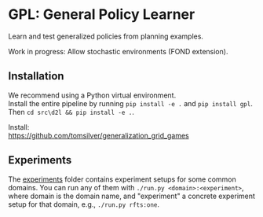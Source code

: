 # GPL: General Policy Learner
Learn and test generalized policies from planning examples.

Work in progress: Allow stochastic environments (FOND extension).

## Installation
We recommend using a Python virtual environment.  
Install the entire pipeline by running `pip install -e .` and `pip install gpl`.  
Then `cd src\d2l && pip install -e .`.  

Install:\
https://github.com/tomsilver/generalization_grid_games

## Experiments
The [experiments](experiments) folder contains experiment setups for some common domains.
You can run any of them with `./run.py <domain>:<experiment>`, where domain is the domain name,
and "experiment" a concrete experiment setup for that domain, e.g., `./run.py rfts:one`.
